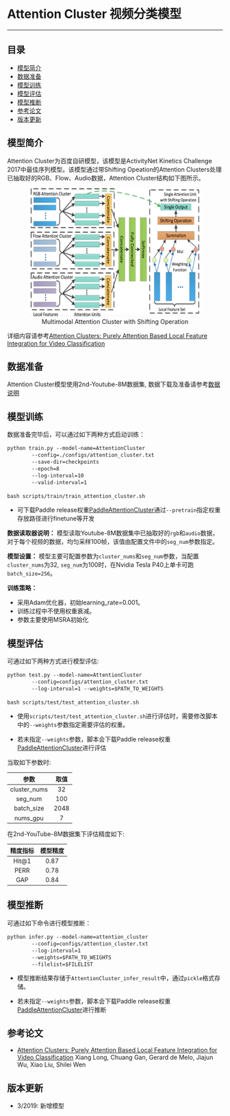 # Attention Cluster 视频分类模型

---
## 目录

- [模型简介](#模型简介)
- [数据准备](#数据准备)
- [模型训练](#模型训练)
- [模型评估](#模型评估)
- [模型推断](#模型推断)
- [参考论文](#参考论文)
- [版本更新](#版本更新)


## 模型简介

Attention Cluster为百度自研模型，该模型是ActivityNet Kinetics Challenge 2017中最佳序列模型。该模型通过带Shifting Opeation的Attention Clusters处理已抽取好的RGB、Flow、Audio数据，Attention Cluster结构如下图所示。

<p align="center">
<img src="../../images/attention_cluster.png" height=300 width=400 hspace='10'/> <br />
Multimodal Attention Cluster with Shifting Operation
</p>

详细内容请参考[Attention Clusters: Purely Attention Based Local Feature Integration for Video Classification](https://arxiv.org/abs/1711.09550)

## 数据准备

Attention Cluster模型使用2nd-Youtube-8M数据集, 数据下载及准备请参考[数据说明](../../dataset/README.md)

## 模型训练

数据准备完毕后，可以通过如下两种方式启动训练：

    python train.py --model-name=AttentionCluster 
            --config=./configs/attention_cluster.txt
            --save-dir=checkpoints 
            --epoch=8 
            --log-interval=10 
            --valid-interval=1

    bash scripts/train/train_attention_cluster.sh

- 可下载Paddle release权重[PaddleAttentionCluster](https://paddlemodels.bj.bcebos.com/video_classification/attention_cluster_youtube8m.tar.gz)通过`--pretrain`指定权重存放路径进行finetune等开发

**数据读取器说明：** 模型读取Youtube-8M数据集中已抽取好的`rgb`和`audio`数据，对于每个视频的数据，均匀采样100帧，该值由配置文件中的`seg_num`参数指定。

**模型设置：** 模型主要可配置参数为`cluster_nums`和`seg_num`参数，当配置`cluster_nums`为32, `seg_num`为100时，在Nvidia Tesla P40上单卡可跑`batch_size=256`。

**训练策略：**

*  采用Adam优化器，初始learning\_rate=0.001。
*  训练过程中不使用权重衰减。
*  参数主要使用MSRA初始化

## 模型评估

可通过如下两种方式进行模型评估:

    python test.py --model-name=AttentionCluster 
            --config=configs/attention_cluster.txt
            --log-interval=1 --weights=$PATH_TO_WEIGHTS

    bash scripts/test/test_attention_cluster.sh

- 使用`scripts/test/test_attention_cluster.sh`进行评估时，需要修改脚本中的`--weights`参数指定需要评估的权重。

- 若未指定`--weights`参数，脚本会下载Paddle release权重[PaddleAttentionCluster](https://paddlemodels.bj.bcebos.com/video_classification/attention_cluster_youtube8m.tar.gz)进行评估

当取如下参数时:

| 参数 | 取值 |
| :---------: | :----: |
| cluster\_nums | 32 |
| seg\_num | 100 |
| batch\_size | 2048 |
| nums\_gpu | 7 |

在2nd-YouTube-8M数据集下评估精度如下:


| 精度指标 | 模型精度 |
| :---------: | :----: |
| Hit@1 | 0.87 |
| PERR | 0.78 |
| GAP | 0.84 |

## 模型推断

可通过如下命令进行模型推断：

    python infer.py --model-name=attention_cluster 
            --config=configs/attention_cluster.txt
            --log-interval=1 
            --weights=$PATH_TO_WEIGHTS 
            --filelist=$FILELIST

- 模型推断结果存储于`AttentionCluster_infer_result`中，通过`pickle`格式存储。

- 若未指定`--weights`参数，脚本会下载Paddle release权重[PaddleAttentionCluster](https://paddlemodels.bj.bcebos.com/video_classification/attention_cluster_youtube8m.tar.gz)进行推断

## 参考论文

- [Attention Clusters: Purely Attention Based Local Feature Integration for Video Classification](https://arxiv.org/abs/1711.09550) Xiang Long, Chuang Gan, Gerard de Melo, Jiajun Wu, Xiao Liu, Shilei Wen

## 版本更新

- 3/2019: 新增模型


